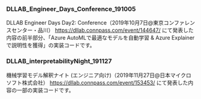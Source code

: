 ### DLLAB_Engineer_Days_Conference_191005
DLLAB Engineer Days Day2: Conference（2019年10月7日@東京コンファレンスセンター・品川）
https://dllab.connpass.com/event/144647/
にて発表した内容の前半部分、「Azure AutoMLで最適なモデルを自動学習 & Azure Explainerで説明性を獲得」の実装コードです。



### DLLAB_interpretabilityNight_191127
機械学習モデル解釈ナイト (エンジニア向け)（2019年11月27日@日本マイクロソフト株式会社）
https://dllab.connpass.com/event/153453/
にて発表した内容の一部の実装コードです。
